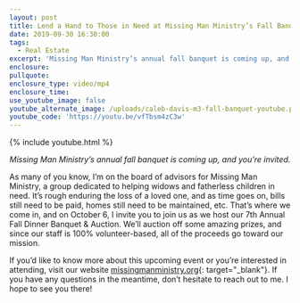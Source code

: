 ```yaml
---
layout: post
title: Lend a Hand to Those in Need at Missing Man Ministry’s Fall Banquet
date: 2019-09-30 16:30:00
tags:
  - Real Estate
excerpt: 'Missing Man Ministry’s annual fall banquet is coming up, and you’re invited.'
enclosure:
pullquote:
enclosure_type: video/mp4
enclosure_time:
use_youtube_image: false
youtube_alternate_image: /uploads/caleb-davis-m3-fall-banquet-youtube.png
youtube_code: 'https://youtu.be/vfTbsm4zC3w'
---
```


{% include youtube.html %}

<p style="text-align: center;"><em>Missing Man Ministry’s annual fall banquet is coming up, and you’re invited.</em></p>

As many of you know, I’m on the board of advisors for Missing Man Ministry, a group dedicated to helping widows and fatherless children in need. It’s rough enduring the loss of a loved one, and as time goes on, bills still need to be paid, homes still need to be maintained, etc. That’s where we come in, and on October 6, I invite you to join us as we host our 7th Annual Fall Dinner Banquet & Auction. We’ll auction off some amazing prizes, and since our staff is 100% volunteer-based, all of the proceeds go toward our mission.

If you’d like to know more about this upcoming event or you’re interested in attending, visit our website [missingmanministry.org](http://www.missingmanministry.org/){: target="_blank"}. If you have any questions in the meantime, don’t hesitate to reach out to me. I hope to see you there\!